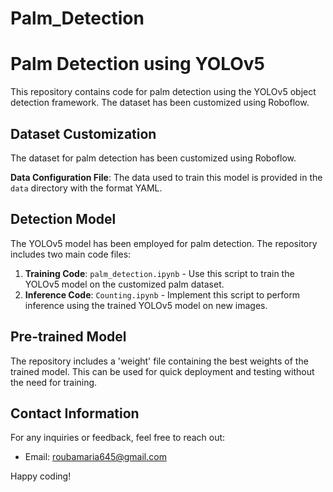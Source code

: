 # Palm_Detection
# Palm Detection using YOLOv5
This repository contains code for palm detection using the YOLOv5 object detection framework. The dataset has been customized using Roboflow.

## Dataset Customization
The dataset for palm detection has been customized using Roboflow.

**Data Configuration File**: The data used to train this model is provided in the `data` directory with the format YAML. 

## Detection Model
The YOLOv5 model has been employed for palm detection. The repository includes two main code files:

1. **Training Code**: `palm_detection.ipynb` - Use this script to train the YOLOv5 model on the customized palm dataset.
2. **Inference Code**: `Counting.ipynb` - Implement this script to perform inference using the trained YOLOv5 model on new images.

## Pre-trained Model
The repository includes a 'weight' file containing the best weights of the trained model. This can be used for quick deployment and testing without the need for training.

## Contact Information
For any inquiries or feedback, feel free to reach out:

- Email: roubamaria645@gmail.com

Happy coding!

